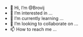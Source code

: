 - 👋 Hi, I’m @Brovij
- 👀 I’m interested in ...
- 🌱 I’m currently learning ...
- 💞️ I’m looking to collaborate on ...
- 📫 How to reach me ...

<!---
Brovij/Brovij is a ✨ special ✨ repository because its `README.md` (this file) appears on your GitHub profile.
You can click the Preview link to take a look at your changes.
--->
